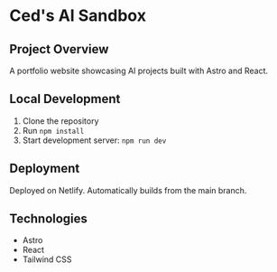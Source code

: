 # Ced's AI Sandbox

## Project Overview
A portfolio website showcasing AI projects built with Astro and React.

## Local Development
1. Clone the repository
2. Run `npm install`
3. Start development server: `npm run dev`

## Deployment
Deployed on Netlify. Automatically builds from the main branch.

## Technologies
- Astro
- React
- Tailwind CSS
